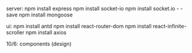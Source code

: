 server:
    npm install express
    npm install socket-io
    npm install socket.io - - save
    npm install mongoose

ui:
    npm install antd
    npm install react-router-dom
    npm install react-infinite-scroller
    npm install axios

10/6: components (design)